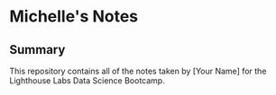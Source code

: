 # Michelle's Notes

## Summary 

This repository contains all of the notes taken by [Your Name] for the Lighthouse Labs Data Science Bootcamp.